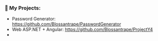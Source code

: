 ### 🧵 My Projects:

- Password Generator: https://github.com/Blossantrape/PasswordGenerator
- Web ASP.NET + Angular: https://github.com/Blossantrape/ProjectY4
- 
